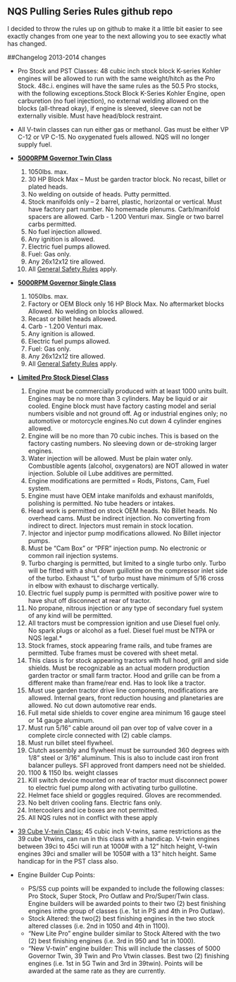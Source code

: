 
NQS Pulling Series Rules github repo
--------------------
I decided to throw the rules up on github to make it a little bit easier to see exactly changes from one year to the next allowing you to see exactly what has changed.


##Changelog
2013-2014 changes

* Pro Stock and PST Classes: 48 cubic inch stock block K-series Kohler engines will be allowed to run with the same weight/hitch as the Pro Stock. 48c.i. engines will have the same rules as the 50.5 Pro stocks, with the following exceptions.Stock Block K-Series Kohler Engine, open carburetion (no fuel injection), no external welding allowed on the blocks (all-thread okay), if engine is sleeved, sleeve can not be externally visible. Must have head/block restraint.
* All V-twin classes can run either gas or methanol. Gas must be either VP C-12 or VP C-15. No oxygenated fuels allowed. NQS will no longer supply fuel. 
* **[5000RPM Governor Twin Class]** 
  1. 1050lbs. max.
  2. 30 HP Block Max – Must be garden tractor block. No recast, billet or plated heads. 
  3. No welding on outside of heads. Putty permitted. 
  4. Stock manifolds only – 2 barrel, plastic, horizontal or vertical. Must have factory part number. No homemade plenums. Carb/manifold spacers are allowed. Carb - 1.200 Venturi max. Single or two barrel carbs permitted.
  5. No fuel injection allowed. 
  6. Any ignition is allowed. 
  7. Electric fuel pumps allowed. 
  8. Fuel: Gas only.
  9. Any 26x12x12 tire allowed.
  10. All [General Safety Rules] apply.

* **[5000RPM Governor Single Class]**
  1. 1050lbs. max.
  2. Factory or OEM Block only 16 HP Block Max. No aftermarket blocks Allowed. No welding on blocks allowed.
  3. Recast or billet heads allowed.
  5. Carb - 1.200 Venturi max.
  6. Any ignition is allowed. 
  7. Electric fuel pumps allowed. 
  8. Fuel: Gas only.
  9. Any 26x12x12 tire allowed.
  10. All [General Safety Rules] apply.
  
* **[Limited Pro Stock Diesel Class]**
  1. Engine must be commercially produced with at least 1000 units built. Engines may be no more than 3 cylinders. May be liquid or air cooled. Engine block must have factory casting model and serial numbers visible and not ground off. Ag or industrial engines only; no automotive or motorcycle engines.No cut down 4 cylinder engines allowed.
  2. Engine will be no more than 70 cubic inches. This is based on the factory casting numbers. No sleeving down or de-stroking larger engines.
  3. Water injection will be allowed. Must be plain water only. Combustible agents (alcohol, oxygenators) are NOT allowed in water injection. Soluble oil Lube additives are permitted.
  4. Engine modifications are permitted = Rods, Pistons, Cam, Fuel system.
  5. Engine must have OEM intake manifolds and exhaust manifolds, polishing is permitted. No tube headers or intakes.
  6. Head work is permitted on stock OEM heads. No Billet heads. No overhead cams. Must be indirect injection. No converting from indirect to direct. Injectors must remain in stock location.
  7. Injector and injector pump modifications allowed. No Billet injector pumps.
  8. Must be “Cam Box” or “PFR” injection pump. No electronic or common rail injection systems.
  9. Turbo charging is permitted, but limited to a single turbo only. Turbo will be fitted with a shut down guillotine on the compressor inlet side of the turbo. Exhaust “L” of turbo must have minimum of 5/16 cross in elbow with exhaust to discharge vertically.
  10. Electric fuel supply pump is permitted with positive power wire to have shut off disconnect at rear of tractor.
  11. No propane, nitrous injection or any type of secondary fuel system of any kind will be permitted.
  12. All tractors must be compression ignition and use Diesel fuel only. No spark plugs or alcohol as a fuel. Diesel fuel must be NTPA or NQS legal.*
  13. Stock frames, stock appearing frame rails, and tube frames are permitted. Tube frames must be covered with sheet metal.
  14. This class is for stock appearing tractors with full hood, grill and side shields. Must be recognizable as an actual modern production garden tractor or small farm tractor. Hood and grille can be from a different make than frame/rear end. Has to look like a tractor.
  15. Must use garden tractor drive line components, modifications are allowed. Internal gears, front reduction housing and planetaries are allowed. No cut down automotive rear ends.
  16. Full metal side shields to cover engine area minimum 16 gauge steel or 14 gauge aluminum.
  17. Must run 5/16” cable around oil pan over top of valve cover in a complete circle connected with (2) cable clamps.
  18. Must run billet steel flywheel.
  19. Clutch assembly and flywheel must be surrounded 360 degrees with 1/8” steel or 3/16” aluminum. This is also to include cast iron front balancer pulleys. SFI approved front dampers need not be shielded.
  20. 1100 & 1150 lbs. weight classes
  21. Kill switch device mounted on rear of tractor must disconnect power to electric fuel pump along with activating turbo guillotine.
  22. Helmet face shield or goggles required. Gloves are recommended.
  23. No belt driven cooling fans. Electric fans only.
  24. Intercoolers and ice boxes are not permitted.
  25. All NQS rules not in conflict with these apply

* [39 Cube V-twin Class:] 45 cubic inch V-twins, same restrictions as the 39 cube Vtwins, can run in this class with a handicap. V-twin engines between 39ci to 45ci will run at 1000# with a 12” hitch height, V-twin engines 39ci and smaller will be 1050# with a 13” hitch height. Same handicap for in the PST class also.

* Engine Builder Cup Points: 
  * PS/SS cup points will be expanded to include the following classes: Pro Stock, Super Stock, Pro Outlaw and Pro/Super/Twin class. Engine builders will be awarded points to their two (2) best finishing engines inthe group of classes (i.e. 1st in PS and 4th in Pro Outlaw).
  * Stock Altered: the two(2) best finishing engines in the two stock altered classes (i.e. 2nd in 1050 and 4th in 1100). 
  * “New Lite Pro” engine builder similar to Stock Altered with the two (2) best finishing engines (i.e. 3rd in 950 and 1st in 1000). 
  * “New V-twin” engine builder: This will include the classes of 5000 Governor Twin, 39 Twin and Pro Vtwin classes. Best two (2) finishing engines (i.e. 1st in 5G Twin and 3rd in 39twin). Points will be awarded at the same rate as they are currently.




  [39 Cube V-twin Class:]: http://www.nqspulling.org/rules/39cuin-Altered-V-twin-Rules.html
  [Limited Pro Stock Diesel Class]: http://www.nqspulling.org/rules/Limited-Pro-Stock-Diesel-Rules.html
  [5000RPM Governor Twin Class]: http://www.nqspulling.org/rules/5000-Governor-Twin-Rules.html
  [5000RPM Governor Single Class]: http://www.nqspulling.org/rules/5000-Governor-Single-Rules.html
  [General Safety Rules]: http://www.nqspulling.org/rules/NQS-Rules.html#3